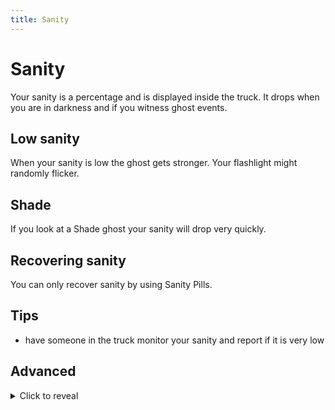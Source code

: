 ```yaml
---
title: Sanity
---
```


# Sanity

Your sanity is a percentage and is displayed inside the truck. It drops when you are in darkness and if you witness ghost events.

## Low sanity

When your sanity is low the ghost gets stronger. Your flashlight might randomly flicker.

## Shade

If you look at a Shade ghost your sanity will drop very quickly.

## Recovering sanity

You can only recover sanity by using Sanity Pills.

## Tips

- have someone in the truck monitor your sanity and report if it is very low

## Advanced

<details>
  <summary>Click to reveal</summary>
  
  **This is technical information! It could spoil your play experience knowing too much about how the game works. This information is datamined and could change with future updates, not be implemented in the game, or not fully understood. Read below at your own discretion.**
 
  - When looking at a manifested ghost you lose sanity at the rate of `deltatime * ghost_sanity_strength` where all ghosts have a `ghost_sanity_strength` of 0.02 but Shade has 0.04 (It is unknown how or if this is changed at higher difficulties).
  - Sanity can never drop below 50% in Setup Phase.
  - Sanity drains slower in Setup Phase (0.09 vs 0.12).
  - Sanity meters in the van only update every 2 seconds.
  - Sanity meters in the van fluctuate from -2 to +3 of your actual sanity. EX: If I have 80 sanity the display could show between 78 and 83 sanity.
</details
